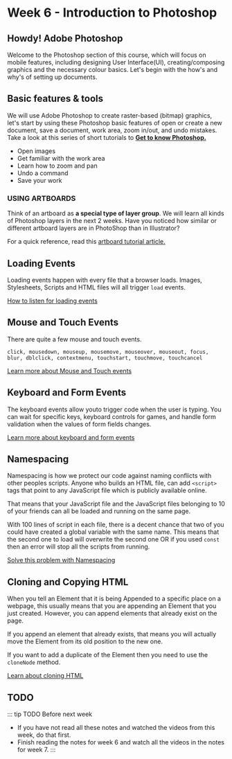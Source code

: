 # Week 6 - Introduction to Photoshop

## Howdy! Adobe Photoshop

Welcome to the Photoshop section of this course, which will focus on mobile features, including designing User Interface(UI), creating/composing graphics and the necessary colour basics.  Let's begin with the how's and why's of setting up documents.


## Basic features & tools

We will use Adobe Photoshop to create raster-based (bitmap) graphics, let's start by using these Photoshop basic features of open or create a new document, save a document, work area, zoom in/out, and undo mistakes. Take a look at this series of short tutorials to [**Get to know Photoshop.** ](https://helpx.adobe.com/photoshop/how-to/ps-basics-fundamentals.html)

- Open images
- Get familiar with the work area
- Learn how to zoom and pan
- Undo a command
- Save your work


### USING ARTBOARDS

Think of an artboard as **a special type of layer group**. We will learn all kinds of Photoshop layers in the next 2 weeks. Have you noticed how similar or different artboard layers are in PhotoShop than in Illustrator? 

For a quick reference, read this [artboard tutorial article.](https://helpx.adobe.com/photoshop/using/artboards.html)  


<YouTube
  title="Beginning Graphic Design: Typography"
  url="https://www.youtube.com/embed/sByzHoiYFX0"
/>


## Loading Events

Loading events happen with every file that a browser loads. Images, Stylesheets, Scripts and HTML files will all trigger `load` events.

[How to listen for loading events](./load.md)

## Mouse and Touch Events

There are quite a few mouse and touch events.

```
click, mousedown, mouseup, mousemove, mouseover, mouseout, focus, blur, dblclick, contextmenu, touchstart, touchmove, touchcancel
```

[Learn more about Mouse and Touch events](./mouse.md)

## Keyboard and Form Events

The keyboard events allow youto trigger code when the user is typing. You can wait for specific keys, keyboard controls for games, and handle form validation when the values of form fields changes.

[Learn more about keyboard and form events](./keyboard.md)

## Namespacing

Namespacing is how we protect our code against naming conflicts with other peoples scripts. Anyone who builds an HTML file, can add `<script>` tags that point to any JavaScript file which is publicly available online.

That means that your JavaScript file and the JavaScript files belonging to 10 of your friends can all be loaded and running on the same page.

With 100 lines of script in each file, there is a decent chance that two of you could have created a global variable with the same name. This means that the second one to load will overwrite the second one OR if you used `const` then an error will stop all the scripts from running.

[Solve this problem with Namespacing](./namespace.md)

## Cloning and Copying HTML

When you tell an Element that it is being Appended to a specific place on a webpage, this usually means that you are appending an Element that you just created. However, you can append elements that already exist on the page.

If you append an element that already exists, that means you will actually move the Element from its old position to the new one.

If you want to add a duplicate of the Element then you need to use the `cloneNode` method.

[Learn about cloning HTML](./clone.md)

## TODO

::: tip TODO Before next week

- If you have not read all these notes and watched the videos from this week, do that first.
- Finish reading the notes for week 6 and watch all the videos in the notes for week 7.
  :::
